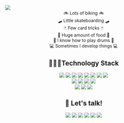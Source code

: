<img src="https://user-images.githubusercontent.com/4492972/121400146-9c6c8100-c92d-11eb-9b4f-4a4b32ebfd6f.png"/>

<div align="center">
  🚲 Lots of biking 🚲 <br/> 
  🛹 Little skateboarding 🛹 <br/> 
  🃏 Few card tricks 🃏<br/> 
  🥩 Huge amount of food 🥩<br/> 
  🥁 I know how to play drums 🥁<br/> 
  💻 Sometimes I develop things 💻
</div>  

<h2 align="center">🧑🏼‍💻Technology Stack</h2>

<div align="center">
  <img src="https://img.shields.io/badge/Kotlin-0095D5?style=flat-square&logo=kotlin&logoColor=white"/>
  <img src="https://img.shields.io/badge/-java-F89820?style=flat-square&logo=java"/>
  <img src="https://img.shields.io/badge/-Flutter-02569B?style=flat-square&logo=flutter"/>
  <img src="https://img.shields.io/badge/PHP-%23777BB4.svg?style=flat-square&logo=php&logoColor=white"/>
  <img src="https://img.shields.io/badge/-C++-00599C?style=flat-square&logo=c"/>
  <img src="http://img.shields.io/badge/-Python-3776AB?style=flat-square&logo=python&logoColor=ffffff"/>
  <img src="https://img.shields.io/badge/-JavaScript-%23F7DF1C?style=flat-square&logo=javascript&logoColor=F7DF1C&labelColor=%23000000&color=%23000000"/>
  <img src="https://img.shields.io/badge/-MySQL-black?style=flat-square&logo=mysql"/><br/>
  <img src="https://img.shields.io/badge/-Git-black?style=flat-square&logo=git"/>
  <img src="https://img.shields.io/badge/-GitHub-black?style=flat-square&logo=github"/>
  <img src="https://img.shields.io/badge/gitlab-%23181717.svg?style=flat-square&logo=gitlab&logoColor=white"/>
  <img src="https://img.shields.io/badge/bitbucket-%230047B3.svg?style=flat-square&logo=bitbucket&logoColor=white"/><br/>
  <img src="https://img.shields.io/badge/unity-%23000000.svg?style=flat-square&logo=unity&logoColor=white"/>
  <img src="https://img.shields.io/badge/-RaspberryPi-C51A4A?style=flat-square&logo=Raspberry-Pi"/>
  <img src="https://img.shields.io/badge/-Firebase-000000?style=flat-square&logo=firebase&logoColor=FFCA28"/>
</div>
<!--
<h2 align="center">📈 My Github Stats</h2>
<img width="100%" src="https://activity-graph.herokuapp.com/graph?username=marcherdiego&theme=react-dark&custom_title=Contribution%20Graph">
[![marcherdiego's github activity graph](https://github-readme-activity-graph.cyclic.app/graph?username=marcherdiego&theme=react-dark)](https://github.com/marcherdiego)
<!-- Contribution graph -->
<!--
<div align="center">
    <img width="49%" src=https://github-readme-stats.vercel.app/api?username=marcherdiego&show_icons=true&theme=dark&custom_title=My%20Github%20Profile&include_all_commits=false&count_private=true&cache_seconds=7200>
    <img width="49%" src="http://github-readme-streak-stats.herokuapp.com?user=marcherdiego&theme=dark">
    <img width="38%" src=https://github-readme-stats.vercel.app/api/top-langs/?username=marcherdiego&layout=compact&hide=roff,MATLAB&langs_count=10&theme=dark&custom_title=Top%20languages>
</div>
<h2 align="center">📈 My Github Stats</h2>
<br>
<div align="center">
 <img width="100%" src="https://activity-graph.herokuapp.com/graph?username=marcherdiego&theme=react-dark&custom_title=Contribution%20Graph">
</div>
<div align="center">
    <img width="49%" src=https://github-readme-stats.vercel.app/api?username=marcherdiego&show_icons=true&theme=dark&custom_title=My%20Github%20Profile&include_all_commits=false&count_private=true&cache_seconds=7200>
    <img width="49%" src="http://github-readme-streak-stats.herokuapp.com?user=marcherdiego&theme=dark">
    <img width="38%" src=https://github-readme-stats.vercel.app/api/top-langs/?username=marcherdiego&layout=compact&hide=roff,MATLAB&langs_count=8&theme=dark&custom_title=Top%20languages>
</div>
-->
<h2 align="center">👋 Let's talk!</h2>
  
<div align="center">
  <a href="https://diegomarcher.medium.com/"><img src="https://img.shields.io/badge/Medium-%23000000.svg?style=flat-square&logo=Medium&logoColor=white&link=https://diegomarcher.medium.com/"/></a>
  <a href="https://www.instagram.com/diegomarcher/"><img src="https://img.shields.io/badge/-diegomarcher-purple?style=flat-square&logo=instagram&logoColor=white&link=https://www.instagram.com/diegomarcher/"/></a>
  <a href="mailto:diego@marcher.com.uy"><img src="https://img.shields.io/badge/-diego@marcher.com.uy-c14438?style=flat-square&logo=Gmail&logoColor=white&link=mailto:diego@marcher.com.uy"/></a>
  <a href="https://www.linkedin.com/in/diego-marcher/"><img src="https://img.shields.io/badge/-Diego Marcher-blue?style=flat-square&logo=Linkedin&logoColor=white&link=https://www.linkedin.com/in/diego-marcher/"/></a>
  <a href="https://twitter.com/MemphisDrums"><img src="https://img.shields.io/badge/-MemphisDrums-blue?style=flat-square&logo=twitter&logoColor=white&link=https://twitter.com/MemphisDrums"/></a>
  <a href="https://www.youtube.com/@DiegoMarcher"><img src="https://img.shields.io/badge/-DiegoMarcher-CC0000?style=flat-square&logo=youtube&logoColor=white&link=https://www.youtube.com/@DiegoMarcher"/></a>
</div>
